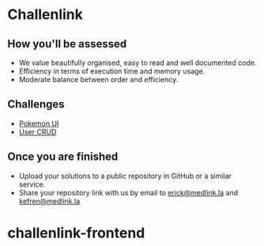 # Challenlink

## How you'll be assessed

- We value beautifully organised, easy to read and well documented code.
- Efficiency in terms of execution time and memory usage.
- Moderate balance between order and efficiency.

## Challenges

- [Pokemon UI](https://github.com/medlinkla/challenlink-frontend/tree/master/challenge-01)
- [User CRUD](https://github.com/medlinkla/challenlink-frontend/tree/master/challenge-02)


## Once you are finished

- Upload your solutions to a public repository in GitHub or a similar service.
- Share your repository link with us by email to erick@medlink.la and kefren@medlink.la
# challenlink-frontend
